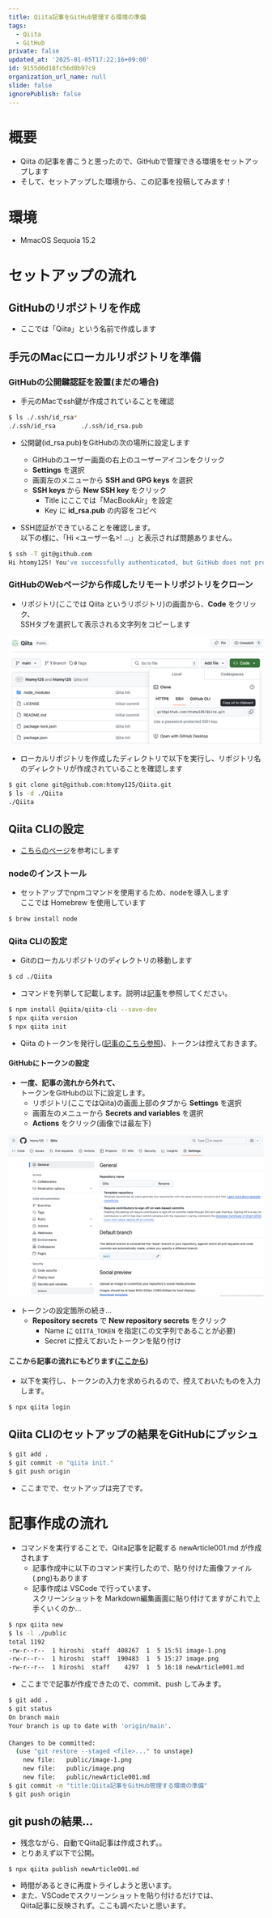 ```yaml
---
title: Qiita記事をGitHub管理する環境の準備
tags:
  - Qiita
  - GitHub
private: false
updated_at: '2025-01-05T17:22:16+09:00'
id: 9155d6d18fc56d0b97c9
organization_url_name: null
slide: false
ignorePublish: false
---
```

# 概要
* Qiita の記事を書こうと思ったので、GitHubで管理できる環境をセットアップします
* そして、セットアップした環境から、この記事を投稿してみます！

# 環境

* MmacOS Sequoia 15.2

# セットアップの流れ

## GitHubのリポジトリを作成

* ここでは「Qiita」という名前で作成します

## 手元のMacにローカルリポジトリを準備

### GitHubの公開鍵認証を設置(まだの場合)

* 手元のMacでssh鍵が作成されていることを確認

```sh
$ ls ./.ssh/id_rsa*
./.ssh/id_rsa		./.ssh/id_rsa.pub
```

* 公開鍵(id_rsa.pub)をGitHubの次の場所に設定します
  - GitHubのユーザー画面の右上のユーザーアイコンをクリック
  - **Settings** を選択
  - 画面左のメニューから **SSH and GPG keys** を選択
  - **SSH keys** から **New SSH key** をクリック
    + Title にここでは「MacBookAir」を設定
    + Key に **id_rsa.pub** の内容をコピペ

* SSH認証ができていることを確認します。  
以下の様に、「Hi <ユーザー名>! ...」と表示されば問題ありません。

```sh
$ ssh -T git@github.com
Hi htomy125! You've successfully authenticated, but GitHub does not provide shell access.
```

### GitHubのWebページから作成したリモートリポジトリをクローン

* リポジトリ(ここでは Qiita というリポジトリ)の画面から、**Code** をクリック、  
SSHタブを選択して表示される文字列をコピーします

![ssh接続での接続先の取得](image.png)

* ローカルリポジトリを作成したディレクトリで以下を実行し、リポジトリ名のディレクトリが作成されていることを確認します

```sh
$ git clone git@github.com:htomy125/Qiita.git
$ ls -d ./Qiita
./Qiita
```

## Qiita CLIの設定

* [こちらのページ](https://github.com/increments/qiita-cli?tab=readme-ov-file)を参考にします

### nodeのインストール

* セットアップでnpmコマンドを使用するため、nodeを導入します  
ここでは Homebrew を使用しています

```sh
$ brew install node
```

### Qiita CLIの設定

* Gitのローカルリポジトリのディレクトリの移動します

```sh
$ cd ./Qiita
```

* コマンドを列挙して記載します。説明は[記事](https://github.com/increments/qiita-cli?tab=readme-ov-file#qiita-cli-の導入方法について)を参照してください。

```sh
$ npm install @qiita/qiita-cli --save-dev
$ npx qiita version
$ npx qiita init
```

* Qiita のトークンを発行し([記事のこちら参照](https://github.com/increments/qiita-cli?tab=readme-ov-file#qiita-のトークンを発行する))、トークンは控えておきます。

#### GitHubにトークンの設定

* **一度、記事の流れから外れて、**  
トークンをGitHubの以下に設定します。
  - リポジトリ(ここではQiita)の画面上部のタブから **Settings** を選択
  - 画面左のメニューから **Secrets and variables** を選択
  - **Actions** をクリック(画像では最左下)

![トークンの設定](image-1.png)


* トークンの設定箇所の続き...
  - **Repository secrets** で **New repository secrets** をクリック
    + Name に `QIITA_TOKEN` を指定(この文字列であることが必要)
    + Secret に控えておいたトークンを貼り付け


#### ここから記事の流れにもどります([ここから](https://github.com/increments/qiita-cli?tab=readme-ov-file#qiita-cli-のログイン))

* 以下を実行し、トークンの入力を求められるので、控えておいたものを入力します。  

```sh
$ npx qiita login
```
## Qiita CLIのセットアップの結果をGitHubにプッシュ

```sh
$ git add .
$ git commit -m "qiita init."
$ git push origin
```

* ここまでで、セットアップは完了です。

# 記事作成の流れ

* コマンドを実行することで、Qiita記事を記載する newArticle001.md が作成されます  
  - 記事作成中に以下のコマンド実行したので、貼り付けた画像ファイル(.png)もあります
  - 記事作成は VSCode で行っています、  
  スクリーンショットを Markdown編集画面に貼り付けてますがこれで上手くいくのか...

```sh
$ npx qiita new
$ ls -l ./public
total 1192
-rw-r--r--  1 hiroshi  staff  408267  1  5 15:51 image-1.png
-rw-r--r--  1 hiroshi  staff  190483  1  5 15:27 image.png
-rw-r--r--  1 hiroshi  staff    4297  1  5 16:18 newArticle001.md
```

* ここまでで記事が作成できたので、commit、push してみます。

```sh
$ git add .
$ git status 
On branch main
Your branch is up to date with 'origin/main'.

Changes to be committed:
  (use "git restore --staged <file>..." to unstage)
	new file:   public/image-1.png
	new file:   public/image.png
	new file:   public/newArticle001.md
$ git commit -m "title:Qiita記事をGitHub管理する環境の準備"
$ git push origin
```

## git pushの結果...

* 残念ながら、自動でQiita記事は作成されず。。
* とりあえず以下で公開。

```sh
$ npx qiita publish newArticle001.md
```

* 時間があるときに再度トライしようと思います。
* また、VSCodeでスクリーンショットを貼り付けるだけでは、  
Qiita記事に反映されず。ここも調べたいと思います。  



